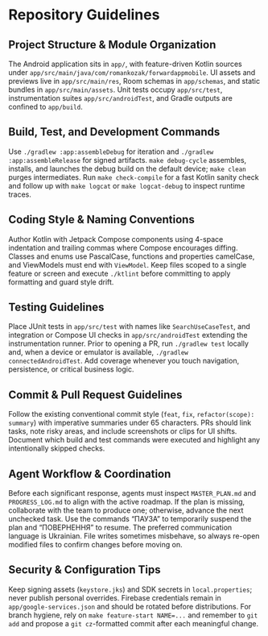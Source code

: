 # Repository Guidelines

## Project Structure & Module Organization
The Android application sits in `app/`, with feature-driven Kotlin sources under `app/src/main/java/com/romankozak/forwardappmobile`. UI assets and previews live in `app/src/main/res`, Room schemas in `app/schemas`, and static bundles in `app/src/main/assets`. Unit tests occupy `app/src/test`, instrumentation suites `app/src/androidTest`, and Gradle outputs are confined to `app/build`.

## Build, Test, and Development Commands
Use `./gradlew :app:assembleDebug` for iteration and `./gradlew :app:assembleRelease` for signed artifacts. `make debug-cycle` assembles, installs, and launches the debug build on the default device; `make clean` purges intermediates. Run `make check-compile` for a fast Kotlin sanity check and follow up with `make logcat` or `make logcat-debug` to inspect runtime traces.

## Coding Style & Naming Conventions
Author Kotlin with Jetpack Compose components using 4-space indentation and trailing commas where Compose encourages diffing. Classes and enums use PascalCase, functions and properties camelCase, and ViewModels must end with `ViewModel`. Keep files scoped to a single feature or screen and execute `./ktlint` before committing to apply formatting and guard style drift.

## Testing Guidelines
Place JUnit tests in `app/src/test` with names like `SearchUseCaseTest`, and integration or Compose UI checks in `app/src/androidTest` extending the instrumentation runner. Prior to opening a PR, run `./gradlew test` locally and, when a device or emulator is available, `./gradlew connectedAndroidTest`. Add coverage whenever you touch navigation, persistence, or critical business logic.

## Commit & Pull Request Guidelines
Follow the existing conventional commit style (`feat`, `fix`, `refactor(scope): summary`) with imperative summaries under 65 characters. PRs should link tasks, note risky areas, and include screenshots or clips for UI shifts. Document which build and test commands were executed and highlight any intentionally skipped checks.

## Agent Workflow & Coordination
Before each significant response, agents must inspect `MASTER_PLAN.md` and `PROGRESS_LOG.md` to align with the active roadmap. If the plan is missing, collaborate with the team to produce one; otherwise, advance the next unchecked task. Use the commands “ПАУЗА” to temporarily suspend the plan and “ПОВЕРНЕННЯ” to resume. The preferred communication language is Ukrainian. File writes sometimes misbehave, so always re-open modified files to confirm changes before moving on.

## Security & Configuration Tips
Keep signing assets (`keystore.jks`) and SDK secrets in `local.properties`; never publish personal overrides. Firebase credentials remain in `app/google-services.json` and should be rotated before distributions. For branch hygiene, rely on `make feature-start NAME=...` and remember to `git add` and propose a `git cz`-formatted commit after each meaningful change.
